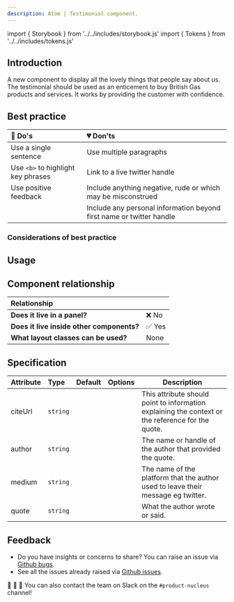 ```yaml
---
description: Atom | Testimonial component.
---
```


import { Storybook } from '../../includes/storybook.js'
import { Tokens } from '../../includes/tokens.js'

## Introduction

A new component to display all the lovely things that people say about us. The testimonial should be used as an enticement to buy British Gas products and services. It works by providing the customer with confidence.

## Best practice

| 💚 Do's | 💔 Don'ts |
| :---  | :---  |
| Use a single sentence | Use multiple paragraphs |
| Use `<b>` to highlight key phrases | Link to a live twitter handle |
| Use positive feedback | Include anything negative, rude or which may be misconstrued  |
| | Include any personal information beyond first name or twitter handle |

### Considerations of best practice


## Usage

<Storybook story="components-ns-testimonial--standard"></Storybook>

## Component relationship

| **Relationship**|  |
| :---  | :--- |
| **Does it live in a panel?** | ❌ No |
| **Does it live inside other components?** | ✅ Yes |
| **What layout classes can be used?** | None |

## Specification

| Attribute | Type | Default | Options | Description |
| :--- | :--- | :--- | :--- |-------------|
| citeUrl | `string` |  |  | This attribute should point to information explaining the context or the reference for the quote. |
| author | `string` |  |  | The name or handle of the author that provided the quote. |
| medium | `string` |  |  | The name of the platform that the author used to leave their message eg twitter.|
| quote | `string` |  |  | What the author wrote or said. |

<Tokens component="testimonial"></Tokens>

## Feedback

* Do you have insights or concerns to share? You can raise an issue via [Github bugs](https://github.com/ConnectedHomes/nucleus/issues/new?assignees=&labels=Bug&template=a--bug-report.md&title=[bug]%20[ns-testimonial]).
* See all the issues already raised via [Github issues](https://github.com/connectedHomes/nucleus/issues?utf8=%E2%9C%93&q=is%3Aopen+is%3Aissue+label%3ABug+[ns-testimonial]).

💩 🎉 🦄 You can also contact the team on Slack on the `#product-nucleus` channel!
